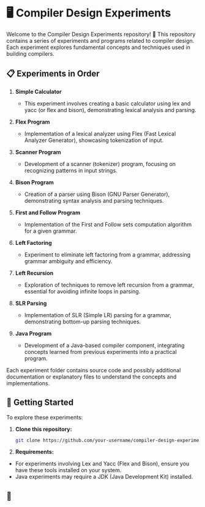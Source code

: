# 🖥️ Compiler Design Experiments

Welcome to the Compiler Design Experiments repository! 🚀 This repository contains a series of experiments and programs related to compiler design. Each experiment explores fundamental concepts and techniques used in building compilers.

## 📋 Experiments in Order

1. **Simple Calculator**
   - This experiment involves creating a basic calculator using lex and yacc (or flex and bison), demonstrating lexical analysis and parsing.

2. **Flex Program**
   - Implementation of a lexical analyzer using Flex (Fast Lexical Analyzer Generator), showcasing tokenization of input.

3. **Scanner Program**
   - Development of a scanner (tokenizer) program, focusing on recognizing patterns in input strings.

4. **Bison Program**
   - Creation of a parser using Bison (GNU Parser Generator), demonstrating syntax analysis and parsing techniques.

5. **First and Follow Program**
   - Implementation of the First and Follow sets computation algorithm for a given grammar.

6. **Left Factoring**
   - Experiment to eliminate left factoring from a grammar, addressing grammar ambiguity and efficiency.

7. **Left Recursion**
   - Exploration of techniques to remove left recursion from a grammar, essential for avoiding infinite loops in parsing.

8. **SLR Parsing**
   - Implementation of SLR (Simple LR) parsing for a grammar, demonstrating bottom-up parsing techniques.

9. **Java Program**
   - Development of a Java-based compiler component, integrating concepts learned from previous experiments into a practical program.

Each experiment folder contains source code and possibly additional documentation or explanatory files to understand the concepts and implementations.

## 🚀 Getting Started

To explore these experiments:

1. **Clone this repository:**
   ```bash
   git clone https://github.com/your-username/compiler-design-experiments.git
2. **Requirements:**</br>
  - For experiments involving Lex and Yacc (Flex and Bison), ensure you have these tools installed on your system. </br>
  - Java experiments may require a JDK (Java Development Kit) installed.
## 🚀 
